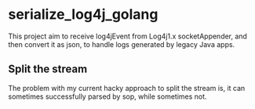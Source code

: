 # serialize_log4j_golang
This project aim to receive log4jEvent from Log4j1.x socketAppender, and then convert it as json, to handle logs generated by legacy Java apps.

## Split the stream

The problem with my current hacky approach to split the stream is, it can sometimes successfully parsed by sop, while sometimes not.
